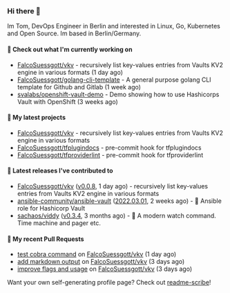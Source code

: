 ### Hi there 👋

Im Tom, DevOps Engineer in Berlin and interested in Linux, Go, Kubernetes and Open Source.
Im based in Berlin/Germany.

#### 👷 Check out what I'm currently working on

- [FalcoSuessgott/vkv](https://github.com/FalcoSuessgott/vkv) - recursively list key-values entries from Vaults KV2 engine in various formats (1 day ago)
- [FalcoSuessgott/golang-cli-template](https://github.com/FalcoSuessgott/golang-cli-template) - A general purpose golang CLI  template for Github and Gitlab (1 week ago)
- [svalabs/openshift-vault-demo](https://github.com/svalabs/openshift-vault-demo) - Demo showing how to use Hashicorps Vault with OpenShift (3 weeks ago)

#### 🌱 My latest projects

- [FalcoSuessgott/vkv](https://github.com/FalcoSuessgott/vkv) - recursively list key-values entries from Vaults KV2 engine in various formats
- [FalcoSuessgott/tfplugindocs](https://github.com/FalcoSuessgott/tfplugindocs) - pre-commit hook for tfplugindocs
- [FalcoSuessgott/tfproviderlint](https://github.com/FalcoSuessgott/tfproviderlint) - pre-commit hook for tfproviderlint

#### 🔭 Latest releases I've contributed to

- [FalcoSuessgott/vkv](https://github.com/FalcoSuessgott/vkv) ([v0.0.8](https://github.com/FalcoSuessgott/vkv/releases/tag/v0.0.8), 1 day ago) - recursively list key-values entries from Vaults KV2 engine in various formats
- [ansible-community/ansible-vault](https://github.com/ansible-community/ansible-vault) ([2022.03.01](https://github.com/ansible-community/ansible-vault/releases/tag/2022.03.01), 2 weeks ago) - :key: Ansible role for Hashicorp Vault
- [sachaos/viddy](https://github.com/sachaos/viddy) ([v0.3.4](https://github.com/sachaos/viddy/releases/tag/v0.3.4), 3 months ago) - 👀 A modern watch command. Time machine and pager etc.

#### 🔨 My recent Pull Requests

- [test cobra command](https://github.com/FalcoSuessgott/vkv/pull/39) on [FalcoSuessgott/vkv](https://github.com/FalcoSuessgott/vkv) (1 day ago)
- [add markdown output](https://github.com/FalcoSuessgott/vkv/pull/37) on [FalcoSuessgott/vkv](https://github.com/FalcoSuessgott/vkv) (3 days ago)
- [improve flags and usage](https://github.com/FalcoSuessgott/vkv/pull/36) on [FalcoSuessgott/vkv](https://github.com/FalcoSuessgott/vkv) (3 days ago)

Want your own self-generating profile page? Check out [readme-scribe](https://github.com/muesli/readme-scribe)!
